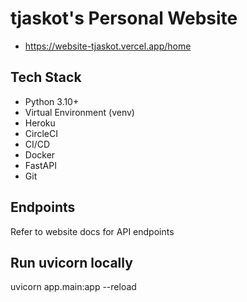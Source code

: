 # tjaskot's Personal Website
- https://website-tjaskot.vercel.app/home

## Tech Stack

- Python 3.10+
- Virtual Environment (venv)
- Heroku
- CircleCI
- CI/CD
- Docker
- FastAPI
- Git

## Endpoints

Refer to website docs for API endpoints

## Run uvicorn locally

uvicorn app.main:app --reload
